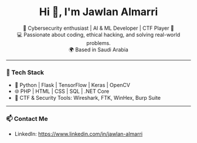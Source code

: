 <h1 align="center">Hi 👋, I'm Jawlan Almarri</h1>
<p align="center">
  🚀 Cybersecurity enthusiast | AI & ML Developer | CTF Player 🎯<br>
  💻 Passionate about coding, ethical hacking, and solving real-world problems.<br>
  🌍 Based in Saudi Arabia
</p>

---

### 🔧 Tech Stack
- 🧠 Python | Flask | TensorFlow | Keras | OpenCV
- 🌐 PHP | HTML | CSS | SQL | .NET Core
- 🔐 CTF & Security Tools: Wireshark, FTK, WinHex, Burp Suite
---

### 📫 Contact Me
- LinkedIn: https://www.linkedin.com/in/jawlan-almarri
